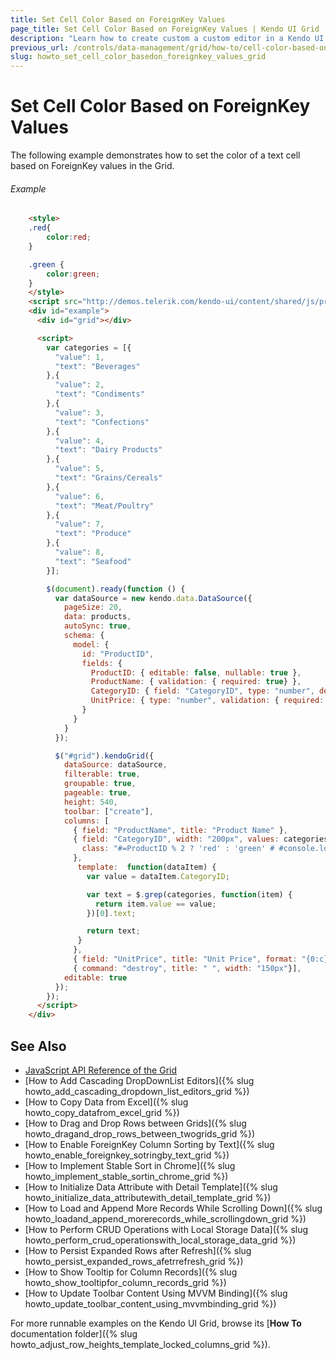 ```yaml
---
title: Set Cell Color Based on ForeignKey Values
page_title: Set Cell Color Based on ForeignKey Values | Kendo UI Grid
description: "Learn how to create custom a custom editor in a Kendo UI Grid detail template."
previous_url: /controls/data-management/grid/how-to/cell-color-based-on-foreignkey-values
slug: howto_set_cell_color_basedon_foreignkey_values_grid
---
```


# Set Cell Color Based on ForeignKey Values

The following example demonstrates how to set the color of a text cell based on ForeignKey values in the Grid.

###### Example

```html
    <style>
    .red{
    	color:red;
    }

    .green {
    	color:green;
    }
    </style>
    <script src="http://demos.telerik.com/kendo-ui/content/shared/js/products.js" type="text/javascript"></script>
    <div id="example">
      <div id="grid"></div>

      <script>
        var categories = [{
          "value": 1,
          "text": "Beverages"
        },{
          "value": 2,
          "text": "Condiments"
        },{
          "value": 3,
          "text": "Confections"
        },{
          "value": 4,
          "text": "Dairy Products"
        },{
          "value": 5,
          "text": "Grains/Cereals"
        },{
          "value": 6,
          "text": "Meat/Poultry"
        },{
          "value": 7,
          "text": "Produce"
        },{
          "value": 8,
          "text": "Seafood"
        }];

        $(document).ready(function () {
          var dataSource = new kendo.data.DataSource({
            pageSize: 20,
            data: products,
            autoSync: true,
            schema: {
              model: {
                id: "ProductID",
                fields: {
                  ProductID: { editable: false, nullable: true },
                  ProductName: { validation: { required: true} },
                  CategoryID: { field: "CategoryID", type: "number", defaultValue: 1 },
                  UnitPrice: { type: "number", validation: { required: true, min: 1} }
                }
              }
            }
          });

          $("#grid").kendoGrid({
            dataSource: dataSource,
            filterable: true,
            groupable: true,
            pageable: true,
            height: 540,
            toolbar: ["create"],
            columns: [
              { field: "ProductName", title: "Product Name" },
              { field: "CategoryID", width: "200px", values: categories, title: "Category",attributes: {
                class: "#=ProductID % 2 ? 'red' : 'green' # #console.log(data)#"
              },
               template:  function(dataItem) {
                 var value = dataItem.CategoryID;

                 var text = $.grep(categories, function(item) {                                 
                   return item.value == value;
                 })[0].text;

                 return text;
               }
              },
              { field: "UnitPrice", title: "Unit Price", format: "{0:c}", width: "200px" },
              { command: "destroy", title: " ", width: "150px"}],
            editable: true
          });
        });
      </script>
    </div>

```

## See Also

* [JavaScript API Reference of the Grid](/api/javascript/ui/grid)
* [How to Add Cascading DropDownList Editors]({% slug howto_add_cascading_dropdown_list_editors_grid %})
* [How to Copy Data from Excel]({% slug howto_copy_datafrom_excel_grid %})
* [How to Drag and Drop Rows between Grids]({% slug howto_dragand_drop_rows_between_twogrids_grid %})
* [How to Enable ForeignKey Column Sorting by Text]({% slug howto_enable_foreignkey_sotringby_text_grid %})
* [How to Implement Stable Sort in Chrome]({% slug howto_implement_stable_sortin_chrome_grid %})
* [How to Initialize Data Attribute with Detail Template]({% slug howto_initialize_data_attributewith_detail_template_grid %})
* [How to Load and Append More Records While Scrolling Down]({% slug howto_loadand_append_morerecords_while_scrollingdown_grid %})
* [How to Perform CRUD Operations with Local Storage Data]({% slug howto_perform_crud_operationswith_local_storage_data_grid %})
* [How to Persist Expanded Rows after Refresh]({% slug howto_persist_expanded_rows_afetrrefresh_grid %})
* [How to Show Tooltip for Column Records]({% slug howto_show_tooltipfor_column_records_grid %})
* [How to Update Toolbar Content Using MVVM Binding]({% slug howto_update_toolbar_content_using_mvvmbinding_grid %})

For more runnable examples on the Kendo UI Grid, browse its [**How To** documentation folder]({% slug howto_adjust_row_heights_template_locked_columns_grid %}).
